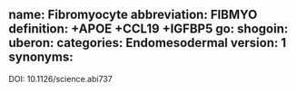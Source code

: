 name: Fibromyocyte
abbreviation: FIBMYO
definition: +APOE +CCL19 +IGFBP5
go:
shogoin: 
uberon:
categories: Endomesodermal
version: 1
synonyms:
---

DOI: 10.1126/science.abi737